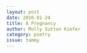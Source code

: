 ```yaml
---
layout: post 
date: 2016-01-24
title: A Pregnancy
author: Molly Sutton Kiefer
category: poetry
issue: tammy
---
```

